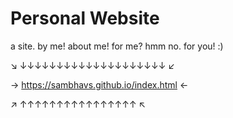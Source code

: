 # Personal Website
a site. by me! about me! for me? hmm no. for you! :)


↘ ↓↓↓↓↓↓↓↓↓↓↓↓↓↓↓↓↓↓↓↓ ↙


→ https://sambhavs.github.io/index.html ←


↗ ↑↑↑↑↑↑↑↑↑↑↑↑↑↑↑↑ ↖

